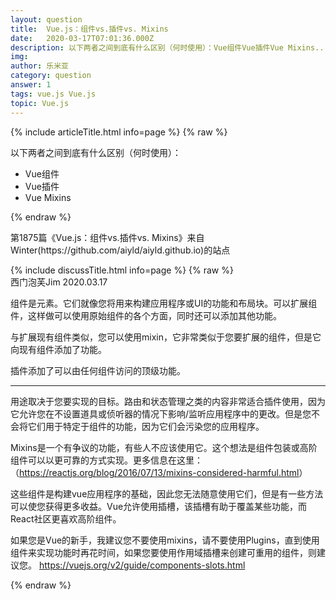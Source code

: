 ```yaml
---
layout: question
title:  Vue.js：组件vs.插件vs. Mixins
date:   2020-03-17T07:01:36.000Z
description: 以下两者之间到底有什么区别（何时使用）：Vue组件Vue插件Vue Mixins...
img: 
author: 乐米亚
category: question
answer: 1
tags: vue.js Vue.js
topic: Vue.js
---
```

<div class="article-root">
  <div class="article">
    {% include articleTitle.html info=page %}
    {% raw %}
    <div class="article-content"><p><font style="vertical-align: inherit;"><font style="vertical-align: inherit;">以下两者之间到底有什么区别（何时使用）：</font></font></p>

<ul>
<li><font style="vertical-align: inherit;"><font style="vertical-align: inherit;">Vue组件</font></font></li>
<li><font style="vertical-align: inherit;"><font style="vertical-align: inherit;">Vue插件</font></font></li>
<li><font style="vertical-align: inherit;"><font style="vertical-align: inherit;">Vue Mixins</font></font></li>
</ul></div>
    {% endraw %}
  </div>
  <p class="winter_mark">第1875篇《Vue.js：组件vs.插件vs. Mixins》来自Winter(https://github.com/aiyld/aiyld.github.io)的站点</p>
  <div class="discuss-wrapper">
    {% include discussTitle.html info=page %}
    {% raw %}
    <div class="discuss-item">
        <div class="discuss-parent">
          <div class="discuss-meta">
            <span class="discuss-user">西门泡芙Jim</span>
            <span class="discuss-time">2020.03.17</span>
          </div>
          <div class="discuss-comment"><p><font style="vertical-align: inherit;"><font style="vertical-align: inherit;">组件是元素。</font><font style="vertical-align: inherit;">它们就像您将用来构建应用程序或UI的功能和布局块。</font><font style="vertical-align: inherit;">可以扩展组件，这样做可以使用原始组件的各个方面，同时还可以添加其他功能。</font></font></p>

<p><font style="vertical-align: inherit;"><font style="vertical-align: inherit;">与扩展现有组件类似，您可以使用mixin，它非常类似于您要扩展的组件，但是它向现有组件添加了功能。</font></font></p>

<p><font style="vertical-align: inherit;"><font style="vertical-align: inherit;">插件添加了可以由任何组件访问的顶级功能。</font></font></p>

<hr>

<p><font style="vertical-align: inherit;"><font style="vertical-align: inherit;">用途取决于您要实现的目标。</font><font style="vertical-align: inherit;">路由和状态管理之类的内容非常适合插件使用，因为它允许您在不设置道具或侦听器的情况下影响/监听应用程序中的更改。</font><font style="vertical-align: inherit;">但是您不会将它们用于特定于组件的功能，因为它们会污染您的应用程序。</font></font></p>

<p><font style="vertical-align: inherit;"><font style="vertical-align: inherit;">Mixins是一个有争议的功能，有些人不应该使用它。</font><font style="vertical-align: inherit;">这个想法是组件包装或高阶组件可以以更可靠的方式实现。</font><font style="vertical-align: inherit;">更多信息在这里：（</font></font><a href="https://reactjs.org/blog/2016/07/13/mixins-considered-harmful.html" rel="noreferrer"><font style="vertical-align: inherit;"><font style="vertical-align: inherit;">https://reactjs.org/blog/2016/07/13/mixins-considered-harmful.html</font></font></a><font style="vertical-align: inherit;"><font style="vertical-align: inherit;">）</font></font></p>

<p><font style="vertical-align: inherit;"><font style="vertical-align: inherit;">这些组件是构建vue应用程序的基础，因此您无法随意使用它们，但是有一些方法可以使您获得更多收益。</font><font style="vertical-align: inherit;">Vue允许使用插槽，该插槽有助于覆盖某些功能，而React社区更喜欢高阶组件。</font></font></p>

<p><font style="vertical-align: inherit;"><font style="vertical-align: inherit;">如果您是Vue的新手，我建议您不要使用mixins，请不要使用Plugins，直到使用组件来实现功能时再花时间，如果您要使用作用域插槽来创建可重用的组件，则建议您。  </font></font><a href="https://vuejs.org/v2/guide/components-slots.html" rel="noreferrer"><font style="vertical-align: inherit;"><font style="vertical-align: inherit;">https://vuejs.org/v2/guide/components-slots.html</font></font></a></p></div>
        </div></div>
    {% endraw %}
  </div>
<div>
